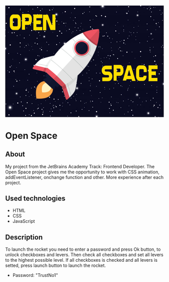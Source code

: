 ![image](images/openSpace.png)

# Open Space
## About
My project from the JetBrains Academy Track: Frontend Developer. The Open Space project gives me the opportunity to work with CSS animation, addEventListener, onchange function and other. More experience after each project.

## Used technologies
* HTML
* CSS
* JavaScript

## Description
To launch the rocket you need to enter a password and press Ok button, to unlock checkboxes and levers. Then check all checkboxes and set all levers to the highest possible level. If all checkboxes is checked and all levers is setted, press launch button to launch the rocket.

* Password: "TrustNo1"
